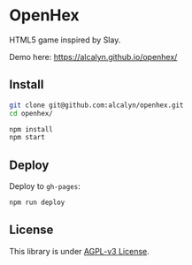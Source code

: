 # OpenHex

HTML5 game inspired by Slay.

Demo here: https://alcalyn.github.io/openhex/


## Install

``` bash
git clone git@github.com:alcalyn/openhex.git
cd openhex/

npm install
npm start
```


## Deploy

Deploy to `gh-pages`:

``` bash
npm run deploy
```


## License

This library is under [AGPL-v3 License](LICENSE).
